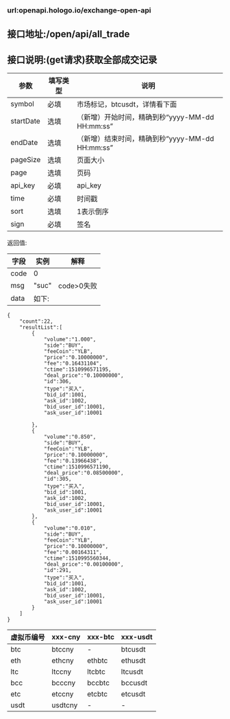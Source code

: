 ### url:openapi.hologo.io/exchange-open-api## 接口地址:/open/api/all_trade## 接口说明:(get请求)获取全部成交记录|参数|	填写类型|	说明||------------|--------|-----------------------------||symbol|	必填|	市场标记，btcusdt，详情看下面||startDate|	选填|	（新增）开始时间，精确到秒“yyyy-MM-dd HH:mm:ss”||endDate|	选填|	（新增）结束时间，精确到秒“yyyy-MM-dd HH:mm:ss”||pageSize|	选填|	页面大小||page|	选填|	页码||api_key|	必填|	api_key||time|	必填|	时间戳||sort|	选填|	1表示倒序||sign|	必填|	签名|返回值:|字段|	实例|	解释||-----|------|---------||code|	0|	 ||msg|	"suc"|	code>0失败|| data|	如下:|```{    "count":22,    "resultList":[        {            "volume":"1.000",            "side":"BUY",            "feeCoin":"YLB",            "price":"0.10000000",            "fee":"0.16431104",            "ctime":1510996571195,            "deal_price":"0.10000000",            "id":306,            "type":"买入",            "bid_id":1001,            "ask_id":1002,            "bid_user_id":10001,            "ask_user_id":10001         },        {            "volume":"0.850",            "side":"BUY",            "feeCoin":"YLB",            "price":"0.10000000",            "fee":"0.13966438",            "ctime":1510996571190,            "deal_price":"0.08500000",            "id":305,            "type":"买入",            "bid_id":1001,            "ask_id":1002,            "bid_user_id":10001,            "ask_user_id":10001        },        {            "volume":"0.010",            "side":"BUY",            "feeCoin":"YLB",            "price":"0.10000000",            "fee":"0.00164311",            "ctime":1510995560344,            "deal_price":"0.00100000",            "id":291,            "type":"买入",            "bid_id":1001,            "ask_id":1002,            "bid_user_id":10001,            "ask_user_id":10001        }    ]}```|虚拟币编号|xxx-cny|xxx-btc|xxx-usdt||----------|-------|-------|-------||btc|	btccny|	-|	btcusdt||eth|	ethcny|	ethbtc|	ethusdt||ltc|	ltccny|	ltcbtc|	ltcusdt||bcc|	bcccny|	bccbtc|	bccusdt||etc|	etccny|	etcbtc|	etcusdt||usdt|	usdtcny|	-|	-|